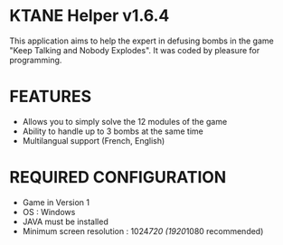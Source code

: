 # KTANE Helper v1.6.4
This application aims to help the expert in defusing bombs in the game "Keep Talking and Nobody Explodes".
It was coded by pleasure for programming.

# FEATURES
- Allows you to simply solve the 12 modules of the game
- Ability to handle up to 3 bombs at the same time
- Multilangual support (French, English)

# REQUIRED CONFIGURATION
- Game in Version 1
- OS : Windows
- JAVA must be installed
- Minimum screen resolution : 1024*720 (1920*1080 recommended)
